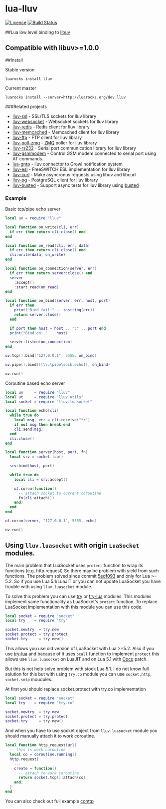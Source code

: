 lua-lluv
========
[![Licence](http://img.shields.io/badge/Licence-MIT-brightgreen.svg)](LICENSE)
[![Build Status](https://travis-ci.org/moteus/lua-lluv.svg?branch=master)](https://travis-ci.org/moteus/lua-lluv)

##Lua low level binding to [libuv](https://github.com/libuv/libuv)

## Compatible with libuv>=1.0.0

##Install

Stable version
```
luarocks install lluv
```

Current master
```
luarocks install --server=http://luarocks.org/dev lluv
```

###Related projects
 * [lluv-ssl](https://github.com/moteus/lua-lluv-ssl) - SSL/TLS sockets for lluv library
 * [lluv-websocket](https://github.com/moteus/lua-lluv-websocket) - Websocket sockets for lluv library
 * [lluv-redis](https://github.com/moteus/lua-lluv-redis) - Redis client for lluv library
 * [lluv-memcached](https://github.com/moteus/lua-lluv-memcacheds) - Memcached client for lluv library
 * [lluv-ftp](https://github.com/moteus/lua-lluv-ftp) - FTP client for lluv library
 * [lluv-poll-zmq](https://github.com/moteus/lua-lluv-poll-zmq) - [ZMQ](http://zeromq.org) poller for lluv library
 * [lluv-rs232](https://github.com/moteus/lua-lluv-rs232) - Serial port communication library for lluv library
 * [lluv-gsmmodem](https://github.com/moteus/lua-lluv-gsmmodem) - Control GSM modem connected to serial port using AT commands.
 * [lua-gntp](https://github.com/moteus/lua-gntp) - lluv connector to Growl notification system
 * [lluv-esl](https://github.com/moteus/lua-lluv-esl) - FreeSWITCH ESL implementation for lluv library
 * [lluv-curl](https://github.com/moteus/lua-lluv-curl) - Make asyncronus requests using libuv and libcurl
 * [lluv-pg](https://github.com/moteus/lua-lluv-pg) - PostgreSQL client for lluv library
 * [lluv-busted](https://github.com/moteus/lua-lluv-busted) - Support async tests for lluv library using [busted](https://github.com/Olivine-Labs/busted) 

### Example

Basic tcp/pipe echo server
```Lua
local uv = require "lluv"

local function on_write(cli, err)
  if err then return cli:close() end
end

local function on_read(cli, err, data)
  if err then return cli:close() end
  cli:write(data, on_write)
end

local function on_connection(server, err)
  if err then return server:close() end
  server
    :accept()
    :start_read(on_read)
end

local function on_bind(server, err, host, port)
  if err then
    print("Bind fail:" .. tostring(err))
    return server:close()
  end

  if port then host = host .. ":" .. port end
  print("Bind on: " .. host)

  server:listen(on_connection)
end

uv.tcp():bind("127.0.0.1", 5555, on_bind)

uv.pipe():bind([[\\.\pipe\sock.echo]], on_bind)

uv.run()
```

Coroutine based echo server
```Lua
local uv     = require "lluv"
local ut     = require "lluv.utils"
local socket = require "lluv.luasocket"

local function echo(cli)
  while true do
    local msg, err = cli:receive("*r")
    if not msg then break end
    cli:send(msg)
  end
  cli:close()
end

local function server(host, port, fn)
  local srv = socket.tcp()

  srv:bind(host, port)

  while true do
    local cli = srv:accept()

    ut.corun(function()
      -- attach socket to current coroutine
      fn(cli:attach())
    end)
  end
end

ut.corun(server, "127.0.0.1", 5555, echo)

uv.run()
```
## Using `lluv.luasocket` with origin `LuaSocket` modules.

The main problem that LuaSocket uses `protect` function to wrap its 
functions (e.g. http.request) So there may be problem with yield from such functions.
The problem solved since commit [5edf093](https://github.com/diegonehab/luasocket/commit/5edf093643cceb329392aec9606ab3988579b821)
and only for Lua >= 5.2. So if you use Lua 5.1/LuaJIT or you can not
update LuaSocket you have trouble with using `lluv.luasocket` module.

To solve this problem you can use [try](https://github.com/moteus/lua-try) or [try-lua](https://github.com/hjelmeland/try-lua) modules.
This modules implement same functionality as LuaSocket's `protect` function.
To replace LuaSocket implementation with this module you can use this code.
```Lua
local socket = require "socket"
local try    = require "try"

socket.newtry  = try.new
socket.protect = try.protect
socket.try     = try.new()
```
This allows you use old version of LuaSocket with Lua >=5.2.
Also if you use [try-lua](https://github.com/hjelmeland/try-lua) and bacause of it uses `pcall` function
to implement `protect` this allows use `lluv.luasocket` on LuaJIT and on Lua 5.1 with [Coco](http://coco.luajit.org/) patch.

But this is not help solve problem with stock Lua 5.1.
I do not know full solution for this but with using `try.co` module
you can use `socket.http`, `socket.smtp` moudules.

At first you should replace socket.protect with try.co implementation
```Lua
local socket = require "socket"
local try    = require "try.co"

socket.newtry  = try.new
socket.protect = try.protect
socket.try     = try.new()
```

And when you have to use socket object from `lluv.luasocket` module you should
manually attach it to work coroutine.

```Lua
local function http_request(url)
  -- this is work coroutine
  local co = coroutine.running()
  http.request{
    ...
    create = function()
      -- attach to work coroutine
      return socket.tcp():attach(co)
    end;
  }
end
```
You can also check out full example [cohttp](examples/luasocket/cohttp.lua)
